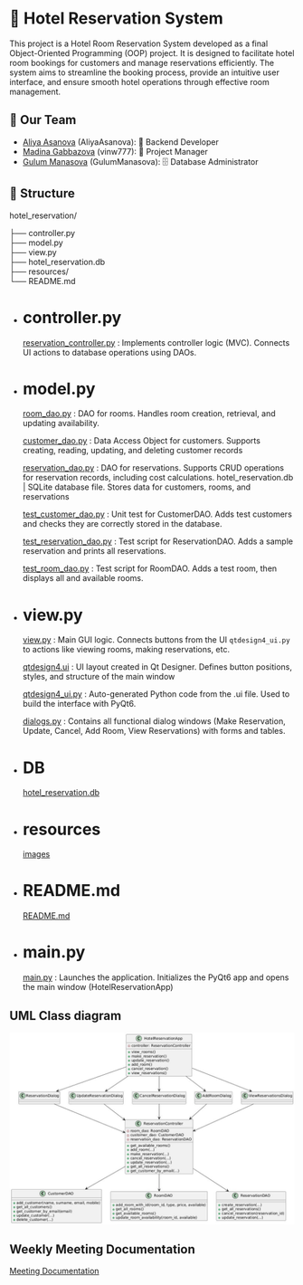 # 🏨 Hotel Reservation System

This project is a Hotel Room Reservation System developed as a final Object-Oriented Programming (OOP) project. It is designed to facilitate hotel room bookings for customers and manage reservations efficiently. The system aims to streamline the booking process, provide an intuitive user interface, and ensure smooth hotel operations through effective room management.

## 👥 Our Team
- [Aliya Asanova](https://github.com/AliyaAsanova) (AliyaAsanova): 🧠 Backend Developer 
- [Madina Gabbazova](https://github.com/vinw777) (vinw777): 🎨 Project Manager
- [Gulum Manasova](https://github.com/GulumManasova) (GulumManasova): 🗄️ Database Administrator

## 📂 Structure

hotel_reservation/

├── controller.py       
├── model.py           
├── view.py             
├── hotel_reservation.db  
├── resources/          
└── README.md   

- # controller.py 
    [reservation_controller.py](/oop_project/OOP_project/reservation_controller.py) : Implements controller logic (MVC). Connects UI actions to database operations using DAOs.

-  # model.py 
    [room_dao.py](/oop_project/OOP_project/room_dao.py) : DAO for rooms. Handles room creation, retrieval, and updating availability.

    [customer_dao.py](/oop_project/OOP_project/customer_dao.py) : Data Access Object for customers. Supports creating, reading, updating, and deleting customer records
    
    [reservation_dao.py](/oop_project/OOP_project/reservation_dao.py) : DAO for reservations. Supports CRUD operations for reservation records, including cost calculations.
hotel_reservation.db | SQLite database file. Stores data for customers, rooms, and reservations

    [test_customer_dao.py](/oop_project/OOP_project/test_customer_dao.py) : Unit test for CustomerDAO. Adds test customers and checks they are correctly stored in the database.

    [test_reservation_dao.py](/oop_project/OOP_project/test_reservation_dao.py) : Test script for ReservationDAO. Adds a sample reservation and prints all reservations.

    [test_room_dao.py](/oop_project/OOP_project/test_room_dao.py) : Test script for RoomDAO. Adds a test room, then displays all and available rooms.


- # view.py
    [view.py](/oop_project/OOP_project/view.py)  : Main GUI logic. Connects buttons from the UI `qtdesign4_ui.py` to actions like viewing rooms, making reservations, etc.

    [qtdesign4.ui](/oop_project/OOP_project/qtdesign4.ui)  : UI layout created in Qt Designer. Defines button positions, styles, and structure of the main window

    [qtdesign4_ui.py](/oop_project/OOP_project/qtdesign4_ui.py) :  Auto-generated Python code from the .ui file. Used to build the interface with PyQt6.
    
    [dialogs.py](/oop_project/OOP_project/dialogs.py) : Contains all functional dialog windows (Make Reservation, Update, Cancel, Add Room, View Reservations) with forms and tables.



- # DB
    [hotel_reservation.db](/oop_project/OOP_project/hotel_reservation.db)

 - # resources
    [images](/oop_project/OOP_project/images/)
 
 - # README.md
    [README.md](/oop_project/OOP_project/README.md)

- # main.py 
    [main.py](/oop_project/OOP_project/main.py) : Launches the application. Initializes the PyQt6 app and opens the main window (HotelReservationApp)




## UML Class diagram
!["uml"](images/uml.jpg)


## Weekly Meeting Documentation
[Meeting Documentation](files/Hotel_Reservation_Weekly_Meetings.docx)